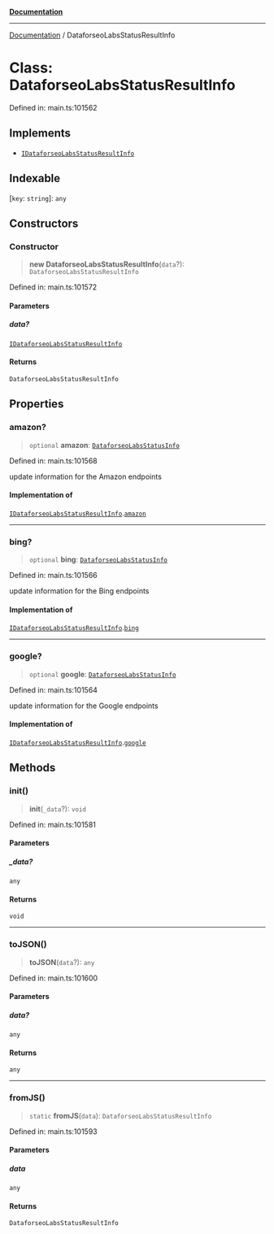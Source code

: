 [**Documentation**](../README.md)

***

[Documentation](../README.md) / DataforseoLabsStatusResultInfo

# Class: DataforseoLabsStatusResultInfo

Defined in: main.ts:101562

## Implements

- [`IDataforseoLabsStatusResultInfo`](../interfaces/IDataforseoLabsStatusResultInfo.md)

## Indexable

\[`key`: `string`\]: `any`

## Constructors

### Constructor

> **new DataforseoLabsStatusResultInfo**(`data`?): `DataforseoLabsStatusResultInfo`

Defined in: main.ts:101572

#### Parameters

##### data?

[`IDataforseoLabsStatusResultInfo`](../interfaces/IDataforseoLabsStatusResultInfo.md)

#### Returns

`DataforseoLabsStatusResultInfo`

## Properties

### amazon?

> `optional` **amazon**: [`DataforseoLabsStatusInfo`](DataforseoLabsStatusInfo.md)

Defined in: main.ts:101568

update information for the Amazon endpoints

#### Implementation of

[`IDataforseoLabsStatusResultInfo`](../interfaces/IDataforseoLabsStatusResultInfo.md).[`amazon`](../interfaces/IDataforseoLabsStatusResultInfo.md#amazon)

***

### bing?

> `optional` **bing**: [`DataforseoLabsStatusInfo`](DataforseoLabsStatusInfo.md)

Defined in: main.ts:101566

update information for the Bing endpoints

#### Implementation of

[`IDataforseoLabsStatusResultInfo`](../interfaces/IDataforseoLabsStatusResultInfo.md).[`bing`](../interfaces/IDataforseoLabsStatusResultInfo.md#bing)

***

### google?

> `optional` **google**: [`DataforseoLabsStatusInfo`](DataforseoLabsStatusInfo.md)

Defined in: main.ts:101564

update information for the Google endpoints

#### Implementation of

[`IDataforseoLabsStatusResultInfo`](../interfaces/IDataforseoLabsStatusResultInfo.md).[`google`](../interfaces/IDataforseoLabsStatusResultInfo.md#google)

## Methods

### init()

> **init**(`_data`?): `void`

Defined in: main.ts:101581

#### Parameters

##### \_data?

`any`

#### Returns

`void`

***

### toJSON()

> **toJSON**(`data`?): `any`

Defined in: main.ts:101600

#### Parameters

##### data?

`any`

#### Returns

`any`

***

### fromJS()

> `static` **fromJS**(`data`): `DataforseoLabsStatusResultInfo`

Defined in: main.ts:101593

#### Parameters

##### data

`any`

#### Returns

`DataforseoLabsStatusResultInfo`

